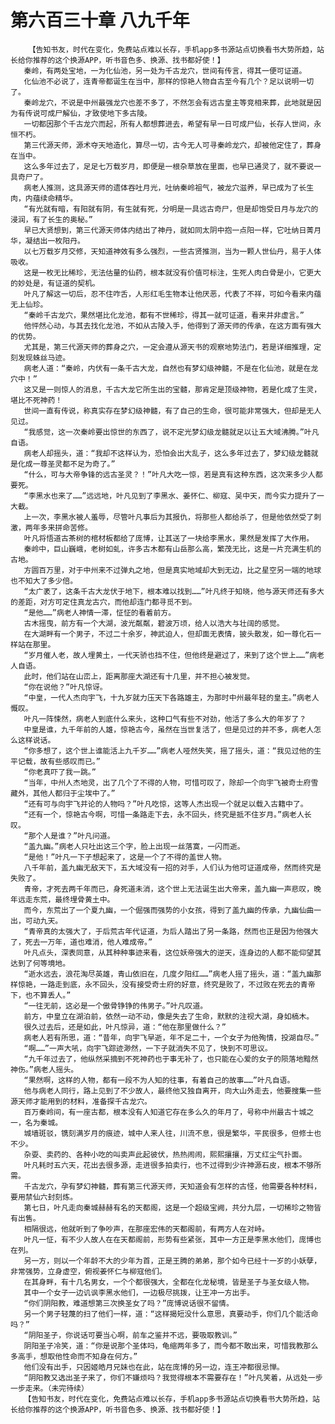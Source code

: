 # 第六百三十章 八九千年
        【告知书友，时代在变化，免费站点难以长存，手机app多书源站点切换看书大势所趋，站长给你推荐的这个换源APP，听书音色多、换源、找书都好使！】
       秦岭，有两处宝地，一为化仙池，另一处为千古龙穴，世间有传言，得其一便可证道。
       化仙池不必说了，连青帝都诞生在当中，那样的惊艳人物自古至今有几个？足以说明一切了。
       秦岭龙穴，不说是中州最强龙穴也差不多了，不然怎会有远古皇主等竞相来葬，此地就是因为有传说可成尸解仙，才致使地下多古陵。
       一切都因那个千古龙穴而起，所有人都想葬进去，希望有早一日可成尸仙，长存人世间，永恒不朽。
       第三代源天师，源术夺天地造化，算尽一切，古今无人可寻秦岭龙穴，却被他定住了，葬身在当中。
       这么多年过去了，足足七万载岁月，即便是一根杂草放在里面，也早已通灵了，就不要说一具奇尸了。
       病老人推测，这具源天师的遗体吞吐月光，吐纳秦岭祖气，被龙穴滋养，早已成为了长生肉，内蕴续命精华。
       “有光就有暗，有阳就有阴，有生就有死，分明是一具远古奇尸，但是却饱受日月与龙穴的浸润，有了长生的奥秘。”
       早已大贤想到，第三代源天师体内结出了神丹，就如同太阴中抱一点阳一样，它吐纳日菁月华，凝结出一枚阳丹。
       以七万载岁月交修，天知道神效有多么强烈，一些古贤推测，当为一颗人世仙丹，易于人体吸收。
       这是一枚无比稀珍，无法估量的仙药，根本就没有价值可标注，生死人肉白骨是小，它更大的妙处是，有证道的契机。
       叶凡了解这一切后，忍不住咋舌，人形红毛生物本让他厌恶，代表了不祥，可如今看来内蕴无上仙珍。
       “秦岭千古龙穴，果然堪比化龙池，都有不世稀珍，得其一就可证道，看来并非虚言。”
       他怦然心动，与其去找化龙池，不如从古陵入手，他得到了源天师的传承，在这方面有强大的优势。
       尤其是，第三代源天师的葬身之穴，一定会遵从源天书的观察地势法门，若是详细推理，定刻发现蛛丝马迹。
       病老人道：“秦岭，内伏有一条千古大龙，自然也有梦幻级神髓，不是在化仙池，就是在龙穴中！”
       这又是一则惊人的消息，千古大龙它所生出的宝髓，那肯定是顶级神物，若是化成了生灵，堪比不死神药！
       世间一直有传说，称真实存在梦幻级神髓，有了自己的生命，很可能非常强大，但却是无人见过。
       “我感觉，这一次秦岭要出惊世的东西了，说不定光梦幻级龙髓就足以让五大域沸腾。”叶凡自语。
       病老人却摇头，道：“我却不这样认为，恐怕会出大乱子，这么多年过去了，梦幻级龙髓就是化成一尊圣灵都不足为奇了。”
       “什么，可与大帝争锋的远古圣灵？！”叶凡大吃一惊，若是真有这种东西，这次来多少人都要死。
       “李黑水也来了……”远远地，叶凡见到了李黑水、姜怀仁、柳寇、吴中天，而今实力提升了一大截。
       上一次，李黑水被人羞辱，尽管叶凡事后为其报仇，将那些人都给杀了，但是他依然受了刺激，两年多来拼命苦修。
       叶凡将悟道古茶树的棺材板都给了庞博，让其送了一块给李黑水，果然是发挥了大作用。
       秦岭中，巨山巍峨，老树如虬，许多古木都有山岳那么高，繁茂无比，这是一片充满生机的古地。
       方圆百万里，对于中州来不过弹丸之地，但是真实地域却大到无边，比之星空另一端的地球也不知大了多少倍。
       “太广袤了，这条千古大龙伏于地下，根本难以找到……”叶凡终于知晓，他与源天师还有多大的差距，对方可定住真龙古穴，而他却连门都寻觅不到。
       “是他……”病老人神情一滞，怔怔的看着前方。
       古木摇曳，前方有一个大湖，波光粼粼，碧波万顷，给人以浩大与壮阔的感觉。
       在大湖畔有一个男子，不过二十余岁，神武迫人，但却面无表情，披头散发，如一尊化石一样站在那里。
       “岁月催人老，故人埋黄土，一代天骄也挡不住，但他终是避过了，来到了这个世上……”病老人自语。
       此时，他们站在山峦上，距离那座大湖还有十几里，并不担心被发觉。
       “你在说他？”叶凡惊讶。
       “中皇，一代人杰向宇飞，十九岁就力压天下各路雄主，为那时中州最年轻的皇主。”病老人慨叹。
       叶凡一阵悚然，病老人到底什么来头，这种口气有些不对劲，他活了多么大的年岁了？
       中皇是谁，九千年前的人雄，惊艳古今，虽然在当世复活了，但是见过的并不多，病老人怎么这样说话。
       “你多想了，这个世上谁能活上九千岁……”病老人哑然失笑，摇了摇头，道：“我见过他的生平记载，故有些感叹而已。”
       “你老真吓了我一跳。”
       “当年，中州人杰地灵，出了几个了不得的人物，可惜可叹了，除却一个向宇飞被奇士府雪藏外，其他人都归于尘埃中了。”
       “还有可与向宇飞并论的人物吗？”叶凡吃惊，这等人杰出现一个就足以载入古籍中了。
       “还有一个，惊艳古今啊，可惜一条路走下去，永不回头，终究是抵不住岁月。”病老人长叹。
       “那个人是谁？”叶凡问道。
       “盖九幽。”病老人只吐出这三个字，脸上出现一丝落寞，一闪而逝。
       “是他！”叶凡一下子想起来了，这是一个了不得的盖世人物。
       八千年前，盖九幽无敌天下，五大域没有一招的对手，人们认为他可证道成帝，然而终究是失败了。
       青帝，才死去两千年而已，身死道未消，这个世上无法诞生出大帝来，盖九幽一声悲叹，晚年远走东荒，最终埋骨黄土中。
       而今，东荒出了一个夏九幽，一个倔强而强势的小女孩，得到了盖九幽的传承，九幽仙曲一出，可动九天。
       “青帝真的太强大了，于后荒古年代证道，为后人踏出了另一条路，然而也正是因为他强大了，死去一万年，道也难消，他人难成帝。”
       叶凡点头，深表同意，从其种种事迹来看，这位妖帝强大的逆天，连身边的人都不能仰望其达到了何等境地。
       “逝水远去，浪花淘尽英雄，青山依旧在，几度夕阳红……”病老人摇了摇头，道：“盖九幽那样惊艳，一路走到底，永不回头，没有接受奇士府的好意，终究是败了，不过败在死去的青帝下，也不算丢人。”
       “一往无前，这必是一个傲骨铮铮的伟男子。”叶凡叹道。
       前方，中皇立在湖泊前，依然一动不动，像是失去了生命，默默的注视大湖，身如槁木。
       很久过去后，还是如此，叶凡惊异，道：“他在那里做什么？”
       病老人若有所思，道：“昔年，向宇飞早逝，年不足二十，一个女子为他殉情，投湖自尽。”
       “啊……”一声大吼，向宇飞踪迹渺然，一下子就消失不见了，快到不可思议。
       “九千年过去了，他纵然采摘到不死神药也于事无补了，也只能在心爱的女子的陨落地黯然神伤。”病老人摇头。
       “果然啊，这样的人物，都有一段不为人知的往事，有着自己的故事……”叶凡自语。
       他与病老人同行，路上见到了不少故人，最终他又独自离开，向大山外走去，他要搜集一些源天师才能用到的材料，准备探千古龙穴。
       百万秦岭间，有一座古都，根本没有人知道它存在多么久的年月了，号称中州最古十城之一，名为秦城。
       城墙斑驳，镌刻满岁月的痕迹，城中人来人往，川流不息，很是繁华，平民很多，但修士也不少。
       杂耍、卖药的、各种小吃的叫卖声此起彼伏，热热闹闹，熙熙攘攘，万丈红尘气扑面。
       叶凡耗时五六天，花出去很多源，走进很多拍卖行，也不过得到少许神源石皮，根本不够所需。
       千古龙穴，孕有梦幻神髓，葬有第三代源天师，天知道会有怎样的古怪，他需要各种材料，要用禁仙六封刻炼。
       第七日，叶凡走向秦城赫赫有名的天都阁，这是一个超级宝阙，共分九层，一切稀珍之物皆有出售。
       相隔很远，他就听到了争吵声，在那座宏伟的天都阁前，有两方人在对峙。
       叶凡一怔，有不少人故人在在天都阁前，形势有些紧张，其中一方正是李黑水他们，庞博也在列。
       另一方，则以一个年龄不大的少年为首，正是王腾的弟弟，那个如今已经十一岁的小妖孽，非常强势，立身虚空，俯视姜怀仁与柳寇他们。
       在其身畔，有十几名男女，一个个都很强大，全都在化龙秘境，皆是圣子与圣女级人物。
       其中一个女子一边讥讽李黑水他们，一边极尽挑拨，让王冲一方出手。
       “你们阴阳教，难道想第三次换圣女了吗？”庞博说话很不留情。
       另一个男子轻蔑的扫了他们一样，道：“这样揭短没什么意思，真要动手，你们几个能活命吗？”
       “阴阳圣子，你说话可要当心啊，前车之鉴并不远，要吸取教训。”
       阴阳圣子冷笑，道：“你是说那个圣体吗，龟缩两年多了，而今都不敢出来，可惜我教那么多高手，想取他性命而不知身在何方。”
       他们没有出手，只因姬皓月兄妹也在此，站在庞博的另一边，连王冲都很忌惮。
       “阴阳教又选出圣子来了，你们不嫌烦吗？我觉得根本不需要存在！”叶凡笑着，从远处一步一步走来。（未完待续）
       【告知书友，时代在变化，免费站点难以长存，手机app多书源站点切换看书大势所趋，站长给你推荐的这个换源APP，听书音色多、换源、找书都好使！】